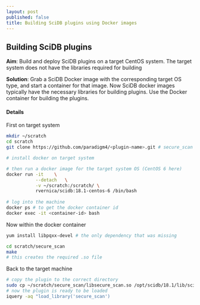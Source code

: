 ```yaml
---
layout: post
published: false
title: Building SciDB plugins using Docker images
---
```

## Building SciDB plugins

**Aim**: Build and deploy SciDB plugins on a target CentOS system. The target system does not have the libraries required for building 

**Solution**: Grab a SciDB Docker image with the corresponding target OS type, and start a container for that image. Now SciDB docker images typically have the necessary libraries for building plugins. Use the Docker container for building the plugins. 

#### Details

First on target system

```sh
mkdir ~/scratch
cd scratch
git clone https://github.com/paradigm4/<plugin-name>.git # secure_scan in my case

# install docker on target system

# then run a docker image for the target system OS (CentOS 6 here)
docker run -it    \
           --detach   \
           -v ~/scratch:/scratch/ \
           rvernica/scidb:18.1-centos-6 /bin/bash
           
# log into the machine
docker ps # to get the docker container id
docker exec -it <container-id> bash

```

Now within the docker container

```sh
yum install libpqxx-devel # the only dependency that was missing

cd scratch/secure_scan
make
# this creates the required .so file 
```

Back to the target machine

```sh
# copy the plugin to the correct directory
sudo cp ~/scratch/secure_scan/libsecure_scan.so /opt/scidb/18.1/lib/scidb/plugins/
# now the plugin is ready to be loaded 
iquery -aq "load_library('secure_scan')
```
